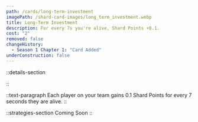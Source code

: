 ```yaml
---
path: /cards/long-term-investment
imagePath: /shard-card-images/long_term_investment.webp
title: Long-Term Investment
description: For every 7s you're alive, Shard Points +0.1.
cost: "2"
removed: false
changeHistory:
  - Season 1 Chapter 1: "Card Added"
underConstruction: false
---
```


::details-section

::

::text-paragraph
Each player on your team gains 0.1 Shard Points for every 7 seconds they are alive.
::

::strategies-section
Coming Soon
::
